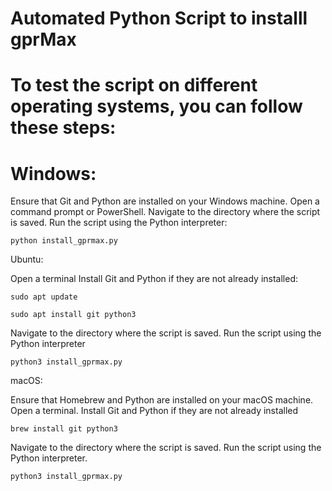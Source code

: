 # Automated Python Script to installl gprMax

# To test the script on different operating systems, you can follow these steps:

# Windows:

Ensure that Git and Python are installed on your Windows machine.
Open a command prompt or PowerShell.
Navigate to the directory where the script is saved.
Run the script using the Python interpreter:
``` 
python install_gprmax.py
```

Ubuntu:

Open a terminal
Install Git and Python if they are not already installed:
```
sudo apt update
```

```
sudo apt install git python3
```
Navigate to the directory where the script is saved.
Run the script using the Python interpreter
```
python3 install_gprmax.py
```


macOS:

Ensure that Homebrew and Python are installed on your macOS machine.
Open a terminal.
Install Git and Python if they are not already installed
```
brew install git python3
```
Navigate to the directory where the script is saved.
Run the script using the Python interpreter.
```
python3 install_gprmax.py
```

